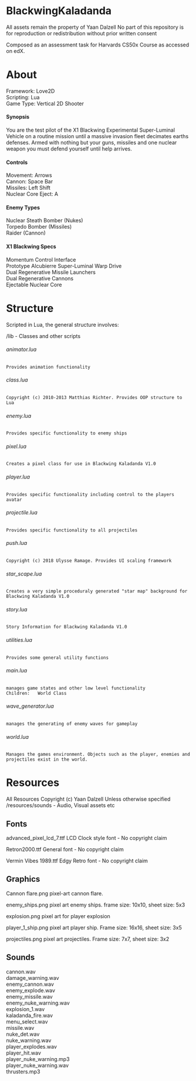 # BlackwingKaladanda

All assets remain the property of Yaan Dalzell
No part of this repository is for reproduction or redistribution without prior written consent

Composed as an assessment task for Harvards CS50x Course as accessed on edX.

# About
Framework: Love2D \
Scripting: Lua \
Game Type: Vertical 2D Shooter

#### Synopsis 
You are the test pilot of the X1 Blackwing Experimental Super-Luminal Vehicle on a routine mission
until a massive invasion fleet decimates earths defenses. Armed with nothing but your guns, missiles and one
nuclear weapon you must defend yourself until help arrives.

#### Controls
Movement:   Arrows\
Cannon:     Space Bar\
Missiles:   Left Shift\
Nuclear Core Eject: A

#### Enemy Types    
Nuclear Steath Bomber (Nukes)\
Torpedo Bomber (Missiles)\
Raider (Cannon)

#### X1 Blackwing Specs
Momentum Control Interface \
Prototype Alcubierre Super-Luminal Warp Drive \
Dual Regenerative Missile Launchers \
Dual Regenerative Cannons \
Ejectable Nuclear Core 

# Structure
Scripted in Lua, the general structure involves:

/lib - Classes and other scripts

###### animator.lua
    Provides animation functionality
    
###### class.lua
    Copyright (c) 2010-2013 Matthias Richter. Provides OOP structure to Lua
    
###### enemy.lua
    Provides specific functionality to enemy ships
    
###### pixel.lua
    Creates a pixel class for use in Blackwing Kaladanda V1.0
    
###### player.lua
    Provides specific functionality including control to the players avatar
    
###### projectile.lua
    Provides specific functionality to all projectiles    
    
###### push.lua
    Copyright (c) 2018 Ulysse Ramage. Provides UI scaling framework
    
###### star_scape.lua
    Creates a very simple proceduraly generated "star map" background for Blackwing Kaladanda V1.0

###### story.lua
    Story Information for Blackwing Kaladanda V1.0
    
###### utilities.lua
    Provides some general utility functions
    
###### main.lua
    manages game states and other low level functionality
    Children:   World Class
    
###### wave_generator.lua
    manages the generating of enemy waves for gameplay

###### world.lua
    Manages the games environment. Objects such as the player, enemies and projectiles exist in the world.



# Resources
All Resources Copyright (c) Yaan Dalzell Unless otherwise specified\
/resources/sounds - Audio, Visual assets etc


## Fonts

advanced_pixel_lcd_7.ttf
    LCD Clock style font - No copyright claim
    
Retron2000.ttf
    General font - No copyright claim

Vermin Vibes 1989.ttf
    Edgy Retro font - No copyright claim

## Graphics
Cannon flare.png
    pixel-art cannon flare.

enemy_ships.png
    pixel art enemy ships. frame size: 10x10, sheet size: 5x3
    
explosion.png
    pixel art for player explosion

player_1_ship.png
    pixel art player ship. Frame size: 16x16, sheet size: 3x5

projectiles.png
    pixel art projectiles. Frame size: 7x7, sheet size: 3x2
    
## Sounds
cannon.wav\
damage_warning.wav\
enemy_cannon.wav\
enemy_explode.wav\
enemy_missile.wav\
enemy_nuke_warning.wav\
explosion_1.wav\
kaladanda_fire.wav\
menu_select.wav\
missile.wav\
nuke_det.wav\
nuke_warning.wav\
player_explodes.wav\
player_hit.wav\
player_nuke_warning.mp3\
player_nuke_warning.wav\
thrusters.mp3


